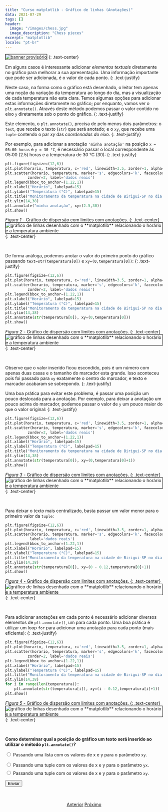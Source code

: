 ```yaml
---
title: "Curso matplotlib - Gráfico de linhas (Anotações)"
data: 2021-07-29
tags: []
header:
  image: "/images/chess.jpg"
  image_description: "Chess pieces"
excerpt: "matplotlib"
locale: "pt-br"
---
```


<img style="border: solid 1px black" src="{{ site.url }}{{ site.baseurl }}/images/curso-matplotlib/generico/banner.png" alt="banner provisório " >
{: .text-center}

<br>


Em alguns casos é interessante adicionar *elementos textuais* diretamente no gráfico para melhorar a sua apresentação. Uma informação importante que pode ser adicionada, é o valor de cada ponto.
{: .text-justify}

Neste caso, na forma como o gráfico está desenhado, o leitor tem apenas uma noção da variação da temperatura ao longo do dia, mas a visualização de cada temperatura não esta clara. Temos algumas opções para adicionar estas informações diretamente no gráfico; por enquanto, vamos ver o `plt.annotate()`. Através deste método podemos passar o valor contido no eixo `y` diretamente sob o ponto do gráfico.
{: .text-justify}

Este elemento, o `plt.annotate()`, precisa de pelo menos dois parâmetros: o `text`, que recebe o texto (`str`) que será anotado; e o `xy`, que recebe uma `tuple` contendo o par *xy* das *coordenadas do eixo*.
{: .text-justify}

Por exemplo, para adicionar a anotação `'minha anotação'` na posição `x = 05:00 horas` e `y = 30 °C`, é necessário passar o local correspondente às 05:00 (2.5) horas e a temperatura de 30 °C (30):
{: .text-justify}

```python
plt.figure(figsize=(12,6))
plt.plot(horario, temperatura, c='red', linewidth=3.5, zorder=1, alpha=0.5, label='linha de conecção')
plt.scatter(horario, temperatura, marker='s', edgecolors='k', facecolors='g', s=250, linewidths=3.5,
          zorder=2, label='dados reais')
plt.legend(bbox_to_anchor=(1.22,1))
plt.xlabel("Horário", labelpad=15)
plt.ylabel("Temperatura (°C)", labelpad=15)
plt.title("Monitoramento da temperatura na cidade de Birigui-SP no dia 13/04/2021", pad=15)
plt.ylim(14,38)
plt.annotate("minha anotação", xy=(2.5,30))
plt.show()
```

*Figura 1* - Gráfico de dispersão com limites com anotações.
{: .text-center}
<img style="border: solid 1px black" src="{{ site.url }}{{ site.baseurl }}/images/curso-matplotlib/grafico-linhas/25/grafico-dispersao-linhas-01.png" alt="gráfico de linhas desenhado com o **matplotlib** relacionando o horário e a temperatura ambiente" >
{: .text-center}

<br>


De forma análoga, podemos anotar o valor do primeiro ponto do gráfico passando `text=str(temperatura[0])` e `xy=(0,temperatura[0])`:
{: .text-justify}

```python
plt.figure(figsize=(12,6))
plt.plot(horario, temperatura, c='red', linewidth=3.5, zorder=1, alpha=0.5, label='linha de conecção')
plt.scatter(horario, temperatura, marker='s', edgecolors='k', facecolors='g', s=250, linewidths=3.5,
          zorder=2, label='dados reais')
plt.legend(bbox_to_anchor=(1.22,1))
plt.xlabel("Horário", labelpad=15)
plt.ylabel("Temperatura (°C)", labelpad=15)
plt.title("Monitoramento da temperatura na cidade de Birigui-SP no dia 13/04/2021", pad=15)
plt.ylim(14,38)
plt.annotate(str(temperatura[0]), xy=(0,temperatura[0]))
plt.show()
```

*Figura 2* - Gráfico de dispersão com limites com anotações.
{: .text-center}
<img style="border: solid 1px black" src="{{ site.url }}{{ site.baseurl }}/images/curso-matplotlib/grafico-linhas/25/grafico-dispersao-linhas-02.png" alt="gráfico de linhas desenhado com o **matplotlib** relacionando o horário e a temperatura ambiente" >
{: .text-center}

<br>

Observe que o valor inserido ficou escondido, pois é um número com apenas duas casas e o tamanho do marcador esta grande. Isso aconteceu pois foi passado para `xy` exatamente o centro do marcador, e texto e marcador acabaram se sobrepondo.
{: .text-justify}

Uma boa prática para evitar este problema, é passar uma posição um pouco deslocada para a anotação. Por exemplo, para deixar a anotação um pouco acima do marcador, podemos passar o valor de `y` um pouco maior do que o valor original:
{: .text-justify}

```python
plt.figure(figsize=(12,6))
plt.plot(horario, temperatura, c='red', linewidth=3.5, zorder=1, alpha=0.5, label='linha de conecção')
plt.scatter(horario, temperatura, marker='s', edgecolors='k', facecolors='g', s=250, linewidths=3.5,
          zorder=2, label='dados reais')
plt.legend(bbox_to_anchor=(1.22,1))
plt.xlabel("Horário", labelpad=15)
plt.ylabel("Temperatura (°C)", labelpad=15)
plt.title("Monitoramento da temperatura na cidade de Birigui-SP no dia 13/04/2021", pad=15)
plt.ylim(14,38)
plt.annotate(str(temperatura[0]), xy=(0,temperatura[0]+1))
plt.show()
```

*Figura 3* - Gráfico de dispersão com limites com anotações.
{: .text-center}
<img style="border: solid 1px black" src="{{ site.url }}{{ site.baseurl }}/images/curso-matplotlib/grafico-linhas/25/grafico-dispersao-linhas-03.png" alt="gráfico de linhas desenhado com o **matplotlib** relacionando o horário e a temperatura ambiente" >
{: .text-center}

<br>


Para deixar o texto mais centralizado, basta passar um valor menor para o primeiro valor da `tuple`:

```python
plt.figure(figsize=(12,6))
plt.plot(horario, temperatura, c='red', linewidth=3.5, zorder=1, alpha=0.5, label='linha de conecção')
plt.scatter(horario, temperatura, marker='s', edgecolors='k', facecolors='g', s=250, linewidths=3.5, zorder=2,
           label='dados reais')
plt.legend(bbox_to_anchor=(1.22,1))
plt.xlabel("Horário", labelpad=15)
plt.ylabel("Temperatura (°C)", labelpad=15)
plt.title("Monitoramento da temperatura na cidade de Birigui-SP no dia 13/04/2021", pad=15)
plt.ylim(14,38)
plt.annotate(str(temperatura[0]), xy=(0 - 0.12,temperatura[0]+1))
plt.show()
```

*Figura 4* - Gráfico de dispersão com limites com anotações.
{: .text-center}
<img style="border: solid 1px black" src="{{ site.url }}{{ site.baseurl }}/images/curso-matplotlib/grafico-linhas/25/grafico-dispersao-linhas-04.png" alt="gráfico de linhas desenhado com o **matplotlib** relacionando o horário e a temperatura ambiente" >
{: .text-center}

<br>


Para adicionar anotações em cada ponto é necessário adicionar diversos elementos de `plt.annotate()`, um para cada ponto. Uma boa prática é utilizar um loop `for` para adicionar uma anotação para cada ponto (mais eficiente):
{: .text-justify}

```python
plt.figure(figsize=(12,6))
plt.plot(horario, temperatura, c='red', linewidth=3.5, zorder=1, alpha=0.5, label='linha de conecção')
plt.scatter(horario, temperatura, marker='s', edgecolors='k', facecolors='g', s=250, linewidths=3.5,
          zorder=2, label='dados reais')
plt.legend(bbox_to_anchor=(1.22,1))
plt.xlabel("Horário", labelpad=15)
plt.ylabel("Temperatura (°C)", labelpad=15)
plt.title("Monitoramento da temperatura na cidade de Birigui-SP no dia 13/04/2021", pad=15)
plt.ylim(14,38)
for i in range(len(temperatura)):
    plt.annotate(str(temperatura[i]), xy=(i - 0.12,temperatura[i]+1))
plt.show()
```

*Figura 5* - Gráfico de dispersão com limites com anotações.
{: .text-center}
<img style="border: solid 1px black" src="{{ site.url }}{{ site.baseurl }}/images/curso-matplotlib/grafico-linhas/25/grafico-dispersao-linhas-05.png" alt="gráfico de linhas desenhado com o **matplotlib** relacionando o horário e a temperatura ambiente" >
{: .text-center}

<br>


<form id = "quiz" name = "quiz">

<p><strong>Como determinar qual a posição do gráfico um texto será inserido ao utilizar o método <code>plt.annotate()</code>?</strong></p>

<input type = "radio" id = "mc" name = "question1" value = "a"> Passando uma lista com os valores de x e y para o parâmetro <code>xy</code>.
<p style="font-size: 50%"></p>
<input type = "radio" id = "mc" name = "question1" value = "b"> Passando uma tuple com os valores de x e y para o parâmetro <code>yx</code>.
<p style="font-size: 50%"></p>
<input type = "radio" id = "mc" name = "question1" value = "c"> Passando uma tuple com os valores de x e y para o parâmetro <code>xy</code>.
<p style="font-size: 50%"></p>
<p></p>
<input id = "button" type = "button" class="btn btn--info" value = "Enviar" onclick = "check();">
</form>

<div id = "after_submit">
<p style="font-size: 120%" id = "message"></p>
</div>

<br>



<p style="text-align: center">
  <a href="/Curso-matplotlib-24" class="btn btn--success">Anterior</a>
  <a href="/Curso-matplotlib-26" class="btn btn--success">Próximo</a>
</p>




<script>
function check(){
	var question1 = document.quiz.question1.value;
	var messages = ["😔 Incorreto! ️ <br> O parâmetro <code>xy</code> deve receber uma <code>tuple</code> e não uma <code>list</code>.",
  " Incorreto! ️😔 <br> O parâmetro <code>yx</code> não existe em <code>plt.annotate()</code>. O correto é utilizar o parâmetro <code>xy</code>",
  "  🎉 Correto 🥳 !  <br> É através do parâmetro <code>xy</code> que especifica-se qual a posição o texto será anotado no gráfico",
  "☕️"];
	var score;

	if (question1 == "a") {
		score = 0;
	}	else if (question1 == "b") {
		score = 1;
	} else if (question1 == "c") {
    score = 2;    
  } else {
    score = 3;
  }

	document.getElementById("after_submit").style.visibility = "visible";
	document.getElementById("message").innerHTML = messages[score];

};

</script>

